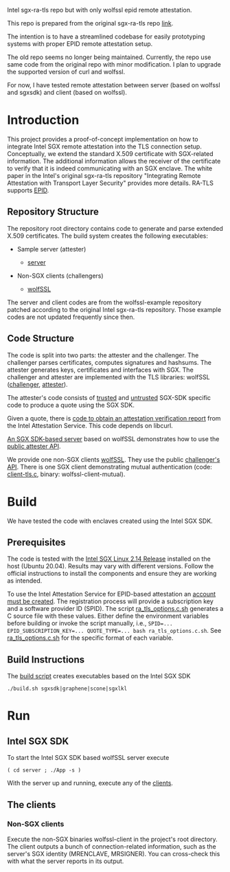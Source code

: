 Intel sgx-ra-tls repo but with only wolfssl epid remote attestation.

This repo is prepared from the original sgx-ra-tls repo [link](https://github.com/cloud-security-research/sgx-ra-tls).

The intention is to have a streamlined codebase for easily prototyping systems with proper EPID remote attestation setup.

The old repo seems no longer being maintained. Currently, the repo use same code from the original repo with minor modification. I plan to upgrade the supported version of curl and wolfssl.

For now, I have tested remote attestation between server (based on wolfssl and sgxsdk) and client (based on wolfssl).

# Introduction

This project provides a proof-of-concept implementation on how to integrate Intel SGX remote attestation into the TLS connection setup. Conceptually, we extend the standard X.509 certificate with SGX-related information. The additional information allows the receiver of the certificate to verify that it is indeed communicating with an SGX enclave. The white paper in the  Intel's original sgx-ra-tls repository "Integrating Remote Attestation with Transport Layer Security" provides more details. RA-TLS supports [EPID](https://software.intel.com/sites/default/files/managed/57/0e/ww10-2016-sgx-provisioning-and-attestation-final.pdf).

## Repository Structure

The repository root directory contains code to generate and parse extended X.509 certificates. The build system creates the following executables:

- Sample server (attester) 

    * [server](server)

- Non-SGX clients (challengers)

    * [wolfSSL](client/client-tls.c)

The server and client codes are from the wolfssl-example repository patched according to the original Intel sgx-ra-tls repository. Those example codes are not updated frequently since then.

## Code Structure

The code is split into two parts: the attester and the challenger. The challenger parses certificates, computes signatures and hashsums. The attester generates keys, certificates and interfaces with SGX. The challenger and attester are implemented with the TLS libraries: wolfSSL ([challenger](wolfssl-ra-challenger.c), [attester](wolfssl-ra-attester.c)).

The attester's code consists of [trusted](sgxsdk-ra-attester_t.c) and [untrusted](sgxsdk-ra-attester_u.c) SGX-SDK specific code to produce a quote using the SGX SDK.

Given a quote, there is [code to obtain an attestation verification report](ias-ra.c) from the Intel Attestation Service. This code depends on libcurl.

[An SGX SDK-based server](deps/wolfssl-examples/SGX_Linux) based on wolfSSL demonstrates how to use the [public attester API](ra-attester.h).

We provide one non-SGX clients [wolfSSL](client/client-tls.c). They use the public [challenger's API](ra-challenger.h). There is one SGX client demonstrating mutual authentication (code: [client-tls.c](deps/wolfssl-examples/tls/client-tls.c), binary: wolfssl-client-mutual).

# Build

We have tested the code with enclaves created using the Intel SGX SDK.

## Prerequisites

The code is tested with the [Intel SGX Linux 2.14 Release](https://01.org/intel-softwareguard-extensions/downloads/intel-sgx-linux-2.4-release) installed on the host (Ubuntu 20.04). Results may vary with different versions. Follow the official instructions to install the components and ensure they are working as intended. 

To use the Intel Attestation Service for EPID-based attestation an [account must be created](https://api.portal.trustedservices.intel.com/EPID-attestation). The registration process will provide a subscription key and a software provider ID (SPID). The script [ra_tls_options.c.sh](ra_tls_options.c.sh) generates a C source file with these values. Either define the environment variables before building or invoke the script manually, i.e., `SPID=... EPID_SUBSCRIPTION_KEY=... QUOTE_TYPE=... bash ra_tls_options.c.sh`. See [ra_tls_options.c.sh](ra_tls_options.c.sh) for the specific format of each variable. 

## Build Instructions

The [build script](build.sh) creates executables based on the Intel SGX SDK

    ./build.sh sgxsdk|graphene|scone|sgxlkl

# Run

## Intel SGX SDK

To start the Intel SGX SDK based wolfSSL server execute

    ( cd server ; ./App -s )

With the server up and running, execute any of the [clients](#the-clients).

## The clients

### Non-SGX clients

Execute the non-SGX binaries wolfssl-client in the project's root directory. The client outputs a bunch of connection-related information, such as the server's SGX identity (MRENCLAVE, MRSIGNER). You can cross-check this with what the server reports in its output.
